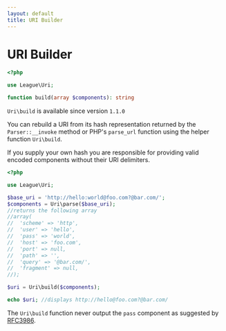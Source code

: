 ```yaml
---
layout: default
title: URI Builder
---
```


URI Builder
=======

~~~php
<?php

use League\Uri;

function build(array $components): string
~~~

<p class="message-info"><code>Uri\build</code> is available since version <code>1.1.0</code></p>

You can rebuild a URI from its hash representation returned by the `Parser::__invoke` method or PHP's `parse_url` function using the helper function `Uri\build`.  

If you supply your own hash you are responsible for providing valid encoded components without their URI delimiters.

~~~php
<?php

use League\Uri;

$base_uri = 'http://hello:world@foo.com?@bar.com/';
$components = Uri\parse($base_uri);
//returns the following array
//array(
//  'scheme' => 'http',
//  'user' => 'hello',
//  'pass' => 'world',
//  'host' => 'foo.com',
//  'port' => null,
//  'path' => '',
//  'query' => '@bar.com/',
//  'fragment' => null,
//);

$uri = Uri\build($components);

echo $uri; //displays http://hello@foo.com?@bar.com/
~~~

The `Uri\build` function never output the `pass` component as suggested by [RFC3986](https://tools.ietf.org/html/rfc3986#section-7.5).